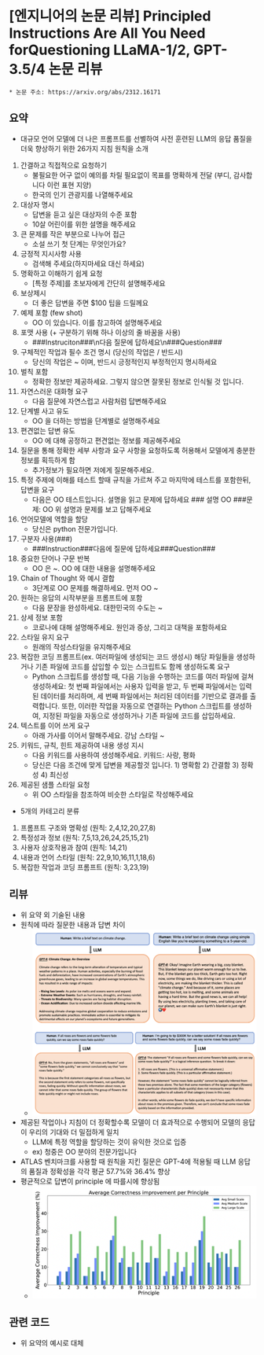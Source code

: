 # [엔지니어의 논문 리뷰] Principled Instructions Are All You Need forQuestioning LLaMA-1/2, GPT-3.5/4 논문 리뷰
    * 논문 주소: https://arxiv.org/abs/2312.16171
## 요약
* 대규모 언어 모델에 더 나은 프롬프트를 선별하여 사전 훈련된 LLM의 응답 품질을 더욱 향상하기 위한 26가지 지침 원칙을 소개
1. 간결하고 직접적으로 요청하기
    * 불필요한 어구 없이 예의를 차릴 필요없이 목표를 명확하게 전달 (부디, 감사합니다 이런 표현 지양)
    * 한국의 인기 관광지를 나열해주세요
2. 대상자 명시
    * 답변을 듣고 싶은 대상자의 수준 포함
    * 10살 어린이를 위한 설명을 해주세요
3. 큰 문제를 작은 부분으로 나누어 접근
    * 소설 쓰기 첫 단계는 무엇인가요?
4. 긍정적 지시사항 사용
    * 검색해 주세요(하지마세요 대신 하세요)
5. 명확하고 이해하기 쉽게 요청
    * [특정 주제]를 초보자에게 간단히 설명해주세요
6. 보상제시
    * 더 좋은 답변을 주면 $100 팁을 드릴께요
7. 예제 포함 (few shot)
    * OO 이 있습니다. 이를 참고하여 설명해주세요
8. 포맷 사용 (+ 구분하기 위해 하나 이상의 줄 바꿈을 사용)
    * ###Instruciton###\n다음 질문에 답하세요\n###Question###
9. 구체적인 작업과 필수 조건 명시 (당신의 작업은 / 반드시)
    * 당신의 작업은 ~ 이며, 반드시 긍정적인지 부정적인지 명시하세요
10. 벌칙 포함
    * 정확한 정보만 제공하세요. 그렇지 않으면 잘못된 정보로 인식될 것 입니다.
11. 자연스러운 대화형 요구
    * 다음 질문에 자연스럽고 사람처럼 답변해주세요
12. 단계별 사고 유도
    * OO 을 더하는 방법을 단계별로 설명해주세요
13. 편견없는 답변 유도
    * OO 에 대해 공정하고 편견없는 정보를 제공해주세요
14. 질문을 통해 정확한 세부 사항과 요구 사항을 요청하도록 허용해서 모델에게 충분한 정보를 획득하게 함
    * 추가정보가 필요하면 저에게 질문해주세요.
15. 특정 주제에 이해를 테스트 할때 규칙을 가르쳐 주고 마지막에 테스트를 포함한뒤, 답변을 요구
    * 다음은 OO 테스트입니다. 설명을 읽고 문제에 답하세요 ### 설명 OO ###문제: OO 위 설명과 문제를 보고 답해주세요 
16. 언어모델에 역할을 할당
    * 당신은 python 전문가입니다.
17. 구분자 사용(###)
    * ###Instruction###다음에 질문에 답하세요###Question###
18. 중요한 단어나 구문 반복
    * OO 은 ~. OO 에 대한 내용을 설명해주세요
19. Chain of Thought 와 예시 결합
    * 3단계로 OO 문제를 해결하세요. 먼저 OO ~
20. 원하는 응답의 시작부분을 프롬프트에 포함
    * 다음 문장을 완성하세요. 대한민국의 수도는 ~
21. 상세 정보 포함
    * 코로나에 대해 설명해주세요. 원인과 증상, 그리고 대책을 포함하세요
22. 스타일 유지 요구
    * 원래의 작성스타일을 유지해주세요
23. 복잡한 코딩 프롬프트(ex. 여러파일에 생성되는 코드 생성시) 해당 파일들을 생성하거나 기존 파일에 코드를 삽입할 수 있는 스크립트도 함께 생성하도록 요구
    *  Python 스크립트를 생성할 때, 다음 기능을 수행하는 코드를 여러 파일에 걸쳐 생성하세요: 첫 번째 파일에서는 사용자 입력을 받고, 두 번째 파일에서는 입력된 데이터를 처리하며, 세 번째 파일에서는 처리된 데이터를 기반으로 결과를 출력합니다. 또한, 이러한 작업을 자동으로 연결하는 Python 스크립트를 생성하여, 지정된 파일을 자동으로 생성하거나 기존 파일에 코드를 삽입하세요.
24. 텍스트를 이어 쓰게 요구
    * 아래 가사를 이어서 말해주세요. 강남 스타일 ~
25. 키워드, 규칙, 힌트 제공하여 내용 생성 지시
    * 다음 키워드를 사용하여 생성해주세요. 키워드: 사랑, 평화
    * 당신은 다음 조건에 맞게 답변을 제공할것 입니다. 1) 명확함 2) 간결함 3) 정확성 4) 최신성
26. 제공된 샘플 스타일 요청
    * 위 OO 스타일을 참조하여 비슷한 스타일로 작성해주세요

* 5개의 카테고리 분류
1. 프롬프트 구조와 명확성 (원칙: 2,4,12,20,27,8)
2. 특정성과 정보 (원칙: 7,5,13,26,24,25,15,21)
3. 사용자 상호작용과 참여 (원칙: 14,21)
4. 내용과 언어 스타일 (원칙: 22,9,10,16,11,1,18,6)
5. 복잡한 작업과 코딩 프롬프트 (원칙: 3,23,19)


## 리뷰
* 위 요약 외 기술된 내용
* 원칙에 따라 질문한 내용과 답변 차이
    * ![principal-example](./images/principal-example.png)
* 제공된 작업이나 지침이 더 정확할수록 모델이 더 효과적으로 수행되어 모델의 응답이 우리의 기대와 더 밀접하게 일치
    * LLM에 특정 역할을 할당하는 것이 유익한 것으로 입증
    * ex) 청중은 OO 분야의 전문가입니다
* ATLAS 벤치마크를 사용할 때 원칙을 지킨 질문은 GPT-4에 적용될 때 LLM 응답의 품질과 정확성을 각각 평균 57.7%와 36.4% 향상
* 평균적으로 답변이 principle 에 따를시에 향상됨
    * ![improvement](./images/improvement.png)

## 관련 코드
* 위 요약의 예시로 대체